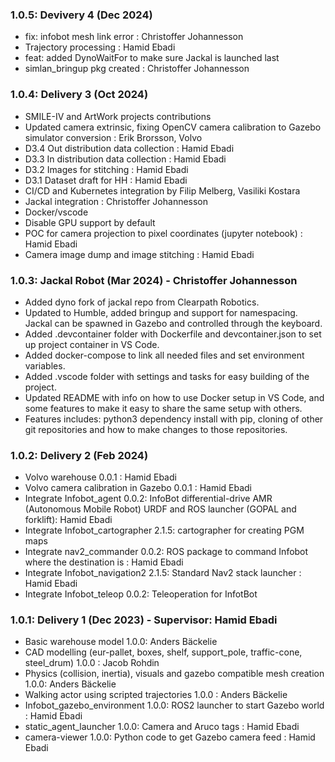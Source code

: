 ### 1.0.5: Devivery 4 (Dec 2024)

- fix: infobot mesh link error : Christoffer Johannesson
- Trajectory processing : Hamid Ebadi
- feat: added DynoWaitFor to make sure Jackal is launched last
- simlan_bringup pkg created : Christoffer Johannesson

### 1.0.4: Delivery 3 (Oct 2024)

- SMILE-IV and ArtWork projects contributions
- Updated camera extrinsic, fixing OpenCV camera calibration to Gazebo simulator conversion : Erik Brorsson, Volvo
- D3.4 Out distribution data collection : Hamid Ebadi
- D3.3 In distribution data collection : Hamid Ebadi
- D3.2 Images for stitching : Hamid Ebadi
- D3.1 Dataset draft for HH : Hamid Ebadi
- CI/CD and Kubernetes integration by Filip Melberg, Vasiliki Kostara
- Jackal integration : Christoffer Johannesson
- Docker/vscode
- Disable GPU support by default
- POC for camera projection to pixel coordinates  (jupyter notebook) : Hamid Ebadi
- Camera image dump and image stitching : Hamid Ebadi

### 1.0.3: Jackal Robot (Mar 2024) - Christoffer Johannesson

- Added dyno fork of jackal repo from Clearpath Robotics.
- Updated to Humble, added bringup and support for namespacing. Jackal can be spawned in Gazebo and controlled through the keyboard.
- Added .devcontainer folder with Dockerfile and devcontainer.json to set up project container in VS Code.
- Added docker-compose to link all needed files and set environment variables.
- Added .vscode folder with settings and tasks for easy building of the project.
- Updated README with info on how to use Docker setup in VS Code, and some features to make it easy to share the same setup with others.
- Features includes: python3 dependency install with pip, cloning of other git repositories and how to make changes to those repositories.

### 1.0.2: Delivery 2 (Feb 2024)

- Volvo warehouse 0.0.1 : Hamid Ebadi
- Volvo camera calibration in Gazebo 0.0.1 : Hamid Ebadi
- Integrate Infobot_agent 0.0.2: InfoBot differential-drive AMR (Autonomous Mobile Robot) URDF and ROS launcher (GOPAL and forklift): Hamid Ebadi
- Integrate Infobot_cartographer 2.1.5: cartographer for creating PGM maps
- Integrate nav2_commander 0.0.2: ROS package to command Infobot where the destination is : Hamid Ebadi
- Integrate Infobot_navigation2 2.1.5: Standard Nav2 stack launcher : Hamid Ebadi
- Integrate Infobot_teleop 0.0.2: Teleoperation for InfotBot

### 1.0.1: Delivery 1 (Dec 2023) - Supervisor: Hamid Ebadi

- Basic warehouse model 1.0.0: Anders Bäckelie
- CAD modelling (eur-pallet, boxes, shelf, support_pole, traffic-cone, steel_drum) 1.0.0 : Jacob Rohdin
- Physics (collision, inertia), visuals and gazebo compatible mesh creation 1.0.0: Anders Bäckelie
- Walking actor using scripted trajectories 1.0.0 : Anders Bäckelie
- Infobot_gazebo_environment 1.0.0: ROS2 launcher to start Gazebo world : Hamid Ebadi
- static_agent_launcher 1.0.0: Camera and Aruco tags : Hamid Ebadi
- camera-viewer 1.0.0: Python code to get Gazebo camera feed : Hamid Ebadi

